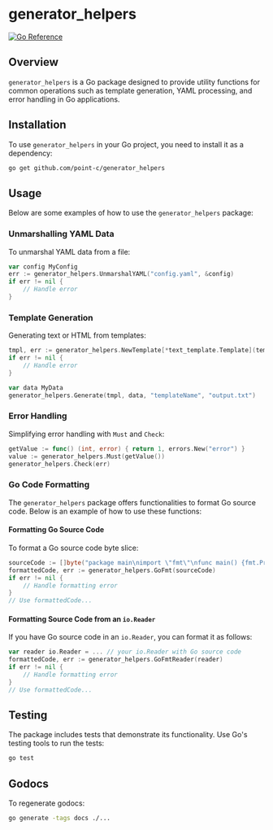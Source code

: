 # generator_helpers

[![Go Reference](https://img.shields.io/badge/godoc-reference-%23007d9c.svg)](https://point-c.github.io/generator-helpers)

## Overview

`generator_helpers` is a Go package designed to provide utility functions for common operations such as template generation, YAML processing, and error handling in Go applications.

## Installation

To use `generator_helpers` in your Go project, you need to install it as a dependency:

```bash
go get github.com/point-c/generator_helpers
```

## Usage

Below are some examples of how to use the `generator_helpers` package:

### Unmarshalling YAML Data

To unmarshal YAML data from a file:

```go
var config MyConfig
err := generator_helpers.UnmarshalYAML("config.yaml", &config)
if err != nil {
    // Handle error
}
```

### Template Generation

Generating text or HTML from templates:

```go
tmpl, err := generator_helpers.NewTemplate[*text_template.Template](templateFS, funcs)
if err != nil {
    // Handle error
}

var data MyData
generator_helpers.Generate(tmpl, data, "templateName", "output.txt")
```

### Error Handling

Simplifying error handling with `Must` and `Check`:

```go
getValue := func() (int, error) { return 1, errors.New("error") }
value := generator_helpers.Must(getValue())
generator_helpers.Check(err)
```

### Go Code Formatting

The `generator_helpers` package offers functionalities to format Go source code. Below is an example of how to use these functions:

#### Formatting Go Source Code

To format a Go source code byte slice:

```go
sourceCode := []byte("package main\nimport \"fmt\"\nfunc main() {fmt.Println(\"hello world\")}")
formattedCode, err := generator_helpers.GoFmt(sourceCode)
if err != nil {
    // Handle formatting error
}
// Use formattedCode...
```

#### Formatting Source Code from an `io.Reader`

If you have Go source code in an `io.Reader`, you can format it as follows:

```go
var reader io.Reader = ... // your io.Reader with Go source code
formattedCode, err := generator_helpers.GoFmtReader(reader)
if err != nil {
    // Handle formatting error
}
// Use formattedCode...
```

## Testing

The package includes tests that demonstrate its functionality. Use Go's testing tools to run the tests:

```bash
go test
```

## Godocs

To regenerate godocs:

```bash
go generate -tags docs ./...
```
